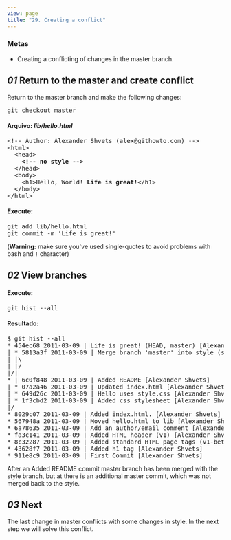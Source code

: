 ```yaml
---
view: page
title: "29. Creating a conflict"
---
```


<h3>Metas</h3>

<ul><li>Creating a conflicting of changes in the master branch.</li></ul>

<h2><em>01</em> Return to the master and create conflict</h2>

<p>Return to the master branch and make the following changes:</p>

<pre class="instructions">git checkout master</pre>

<h4 class="h4-pre">Arquivo: <em>lib/hello.html</em></h4>

<pre class="file">&lt;!-- Author: Alexander Shvets (alex@githowto.com) --&gt;
&lt;html&gt;
  &lt;head&gt;
    <strong>&lt;!-- no style --&gt;</strong>
  &lt;/head&gt;
  &lt;body&gt;
    &lt;h1&gt;Hello, World! <strong>Life is great!</strong>&lt;/h1&gt;
  &lt;/body&gt;
&lt;/html&gt;</pre>

<h4 class="h4-pre">Execute:</h4>

<pre class="instructions">git add lib/hello.html
git commit -m 'Life is great!'</pre>

(<b>Warning:</b> make sure you've used single-quotes to avoid problems with bash and <code>!</code> character)

<h2><em>02</em> View branches</h2>

<h4 class="h4-pre">Execute:</h4>

<pre class="instructions">git hist --all</pre>

<h4 class="h4-pre">Resultado:</h4>

<pre class="sample">$ git hist --all
* 454ec68 2011-03-09 | Life is great! (HEAD, master) [Alexander Shvets]
| * 5813a3f 2011-03-09 | Merge branch 'master' into style (style) [Alexander Shvets]
| |\  
| |/  
|/|
* | 6c0f848 2011-03-09 | Added README [Alexander Shvets]
| * 07a2a46 2011-03-09 | Updated index.html [Alexander Shvets]
| * 649d26c 2011-03-09 | Hello uses style.css [Alexander Shvets]
| * 1f3cbd2 2011-03-09 | Added css stylesheet [Alexander Shvets]
|/  
* 8029c07 2011-03-09 | Added index.html. [Alexander Shvets]
* 567948a 2011-03-09 | Moved hello.html to lib [Alexander Shvets]
* 6a78635 2011-03-09 | Add an author/email comment [Alexander Shvets]
* fa3c141 2011-03-09 | Added HTML header (v1) [Alexander Shvets]
* 8c32287 2011-03-09 | Added standard HTML page tags (v1-beta) [Alexander Shvets]
* 43628f7 2011-03-09 | Added h1 tag [Alexander Shvets]
* 911e8c9 2011-03-09 | First Commit [Alexander Shvets]</pre>

<p>After an Added README commit master branch has been merged with the style branch, but at there is an additional master commit, which was not merged back to the style.</p>

<h2><em>03</em> Next</h2>

<p>The last change in master conflicts with some changes in style. In the next step we will solve this conflict.</p>
